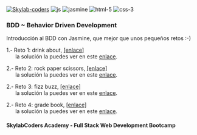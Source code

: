 [![Skylab-coders](https://mtzfactory.github.io/logos/png/skylab-coders.png)](http://www.skylabcoders.com/)
![js](https://mtzfactory.github.io/logos/png/javascript.png)
![jasmine](https://mtzfactory.github.io/logos/png/jasmine.png)
![html-5](https://mtzfactory.github.io/logos/png/html-5.png)
![css-3](https://mtzfactory.github.io/logos/png/css-3.png)

### BDD ~ Behavior Driven Development

Introducción al BDD con Jasmine, que mejor que unos pequeños retos :-)

1.- Reto 1: drink about, [[enlace]][challenge1]<br>
&nbsp;&nbsp;&nbsp;&nbsp;&nbsp;&nbsp;la solución la puedes ver en este [enlace][solucion1].

2.- Reto 2: rock paper scissors, [[enlace]][challenge2]<br>
&nbsp;&nbsp;&nbsp;&nbsp;&nbsp;&nbsp;la solución la puedes ver en este [enlace][solucion2].

2.- Reto 3: fizz buzz, [[enlace]][challenge3]<br>
&nbsp;&nbsp;&nbsp;&nbsp;&nbsp;&nbsp;la solución la puedes ver en este [enlace][solucion3].

2.- Reto 4: grade book, [[enlace]][challenge4]<br>
&nbsp;&nbsp;&nbsp;&nbsp;&nbsp;&nbsp;la solución la puedes ver en este [enlace][solucion4].

[challenge1]: https://github.com/juanmaguitar/exercises-katas-js/blob/master/DrinkAbout/README.md
[challenge2]: https://github.com/juanmaguitar/exercises-katas-js/blob/master/RockPaperScissors/README.md
[challenge3]: https://github.com/juanmaguitar/exercises-katas-js/blob/master/FizzBuzz/README.md
[challenge4]: https://github.com/juanmaguitar/exercises-katas-js/blob/master/GradeBook/README.md
[solucion1]: https://mtzfactory.github.io/bdd-jasmine/bdd-drinkabout.html
[solucion2]: https://mtzfactory.github.io/bdd-jasmine/bdd-rockpaperscissors.html
[solucion3]: https://mtzfactory.github.io/bdd-jasmine/bdd-fizzbuzz.html
[solucion4]: https://mtzfactory.github.io/bdd-jasmine/bdd-gradebook.html

#### SkylabCoders Academy - Full Stack Web Development Bootcamp